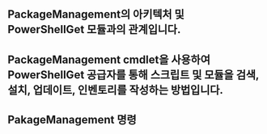 

## PackageManagement의 아키텍처 및 PowerShellGet 모듈과의 관계입니다.

## PackageManagement cmdlet을 사용하여 PowerShellGet 공급자를 통해 스크립트 및 모듈을 검색, 설치, 업데이트, 인벤토리를 작성하는 방법입니다.

## PakageManagement 명령

<!--HONumber=Aug16_HO3-->


